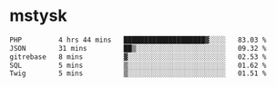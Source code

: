 # mstysk

<!--START_SECTION:waka-->

```txt
PHP         4 hrs 44 mins   ████████████████████▓░░░░   83.03 %
JSON        31 mins         ██▒░░░░░░░░░░░░░░░░░░░░░░   09.32 %
gitrebase   8 mins          ▓░░░░░░░░░░░░░░░░░░░░░░░░   02.53 %
SQL         5 mins          ▒░░░░░░░░░░░░░░░░░░░░░░░░   01.62 %
Twig        5 mins          ▒░░░░░░░░░░░░░░░░░░░░░░░░   01.51 %
```

<!--END_SECTION:waka-->
